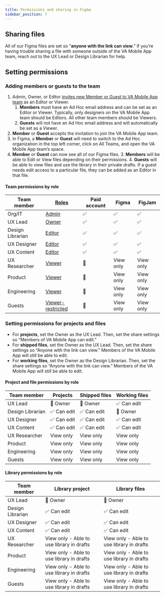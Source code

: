 ```yaml
---
title: Permissions and sharing in Figma
sidebar_position: 7
---
```


## Sharing files

All of our Figma files are set so “**anyone with the link can view**.” If you’re having trouble sharing a file with someone outside of the VA Mobile App team, reach out to the UX Lead or Design Librarian for help.


## Setting permissions

### Adding members or guests to the team
1. Admin, Owner, or Editor [invites new Member or Guest to VA Mobile App team](https://help.figma.com/hc/en-us/articles/360040453113-Add-members-or-guests-to-an-organization) as an Editor or Viewer.
    1. **Members** must have an Ad Hoc email address and can be set as an Editor or Viewer. Typically, only designers on the VA Mobile App team should be Editors. All other team members should be Viewers.
    2. **Guests** will not have an Ad Hoc email address and will automatically be set as a Viewer.
2. **Member** or **Guest** accepts the invitation to join the VA Mobile App team.
3. In Figma, a **Member** or **Guest** will need to switch to the Ad Hoc organization in the top left corner, click on All Teams, and open the VA Mobile App team’s space.
4. **Member** or **Guest** can now see all of our Figma files.
    3. **Members** will be able to Edit or View files depending on their permissions.
    4. **Guests** will be able to view files and use the library in their private drafts. If a guest needs edit access to a particular file, they can be added as an Editor in that file.


#### Team permissions by role
|Team member|[Roles](https://help.figma.com/hc/en-us/articles/13839486673559-Organization-plan-permissions#teams)|Paid account|Figma|FigJam|
|--- |--- |--- |--- |--- |
|Org/IT|[Admin](https://help.figma.com/hc/en-us/articles/360039970673#team-admin)|✅|✅|✅|
|UX Lead|[Owner](https://help.figma.com/hc/en-us/articles/360039970673#owner)|✅|✅|✅|
|Design Librarian|[Editor](https://help.figma.com/hc/en-us/articles/360039970673#Can_edit)|✅|✅|✅|
|UX Designer|[Editor](https://help.figma.com/hc/en-us/articles/360039970673#Can_edit)|✅|✅|✅|
|UX  Content|[Editor](https://help.figma.com/hc/en-us/articles/360039970673#Can_edit)|✅|✅|✅|
|UX Researcher|[Viewer](https://help.figma.com/hc/en-us/articles/360039970673#view)|🚫|View only|View only|
|Product|[Viewer](https://help.figma.com/hc/en-us/articles/360039970673#view)|🚫|View only|View only|
|Engineering|[Viewer](https://help.figma.com/hc/en-us/articles/360039970673#view)|🚫|View only|View only|
|Guests|[Viewer-restricted](https://help.figma.com/hc/en-us/articles/360039960434#viewer-restricted)|🚫|View only|View only|



### Setting permissions for projects and files
* For **projects**, set the Owner as the UX Lead. Then, set the share settings so “Members of VA Mobile App can edit.”
* For **shipped files**, set the Owner as the UX Lead. Then, set the share settings so “Anyone with the link can view.” Members of the VA Mobile App will still be able to edit.
* For **working files**, set the Owner as the Design Librarian. Then, set the share settings so “Anyone with the link can view.” Members of the VA Mobile App will still be able to edit.


#### Project and file permissions by role
|Team member|Projects|Shipped files|Working files|
|--- |--- |--- |--- |
|UX Lead|🔑 Owner|🔑 Owner|✅ Can edit|
|Design Librarian|✅ Can edit|✅ Can edit|🔑 Owner|
|UX Designer|✅ Can edit|✅ Can edit|✅ Can edit|
|UX  Content|✅ Can edit|✅ Can edit|✅ Can edit|
|UX Researcher|View only|View only|View only|
|Product|View only|View only|View only|
|Engineering|View only|View only|View only|
|Guests|View only|View only|View only|


#### Library permissions by role
|Team member|Library project|Library files|
|--- |--- |--- |
|UX Lead|🔑 Owner|🔑 Owner|
|Design Librarian|✅ Can edit|✅ Can edit|
|UX Designer|✅ Can edit|✅ Can edit|
|UX  Content|✅ Can edit|✅ Can edit|
|UX Researcher|View only - Able to use library in drafts|View only - Able to use library in drafts|
|Product|View only - Able to use library in drafts|View only - Able to use library in drafts|
|Engineering|View only - Able to use library in drafts|View only - Able to use library in drafts|
|Guests|View only - Able to use library in drafts|View only - Able to use library in drafts|